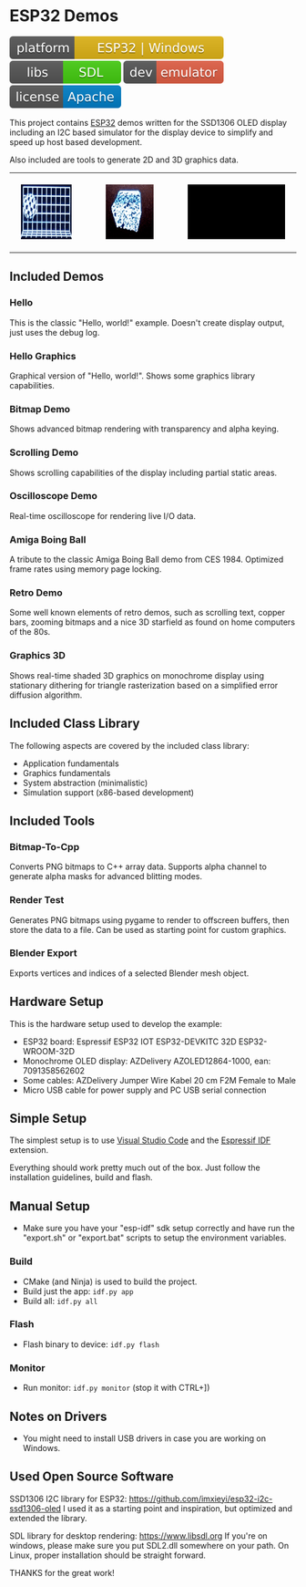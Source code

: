 # ESP32 Demos

![platform: esp32|win-64](img/platforms.svg)
![libs: SDL2](img/libs.svg)
![dev: emulator](img/dev.svg)
![license: apache](img/license.svg)

This project contains [ESP32](https://en.wikipedia.org/wiki/ESP32) demos written for the SSD1306 OLED display
including an I2C based simulator for the display device to simplify and speed up host based development.

Also included are tools to generate 2D and 3D graphics data.

<table><tr>
  <td style="padding: 20px; padding-right: 40px;"><img src="img/esp32_boing.gif" height=96px></td>
  <td style="padding: 20px; padding-right: 40px;"><img src="img/esp32_3ddemo.gif" height=96px></td>
  <td style="padding: 20px;"><img src="img/esp32_retro.gif" height=96px></td>
</tr></table>

## Included Demos

### Hello

This is the classic "Hello, world!" example. Doesn't create display output, just uses the debug log.

### Hello Graphics

Graphical version of "Hello, world!". Shows some graphics library capabilities.

### Bitmap Demo

Shows advanced bitmap rendering with transparency and alpha keying.

### Scrolling Demo

Shows scrolling capabilities of the display including partial static areas.

### Oscilloscope Demo

Real-time oscilloscope for rendering live I/O data.

### Amiga Boing Ball

A tribute to the classic Amiga Boing Ball demo from CES 1984. Optimized frame
rates using memory page locking.

### Retro Demo

Some well known elements of retro demos, such as scrolling text, copper bars,
zooming bitmaps and a nice 3D starfield as found on home computers of the 80s.

### Graphics 3D

Shows real-time shaded 3D graphics on monochrome display using stationary
dithering for triangle rasterization based on a simplified error diffusion
algorithm.

## Included Class Library

The following aspects are covered by the included class library:

* Application fundamentals
* Graphics fundamentals
* System abstraction (minimalistic)
* Simulation support (x86-based development)

## Included Tools

### Bitmap-To-Cpp

Converts PNG bitmaps to C++ array data. Supports alpha channel to generate
alpha masks for advanced blitting modes.

### Render Test

Generates PNG bitmaps using pygame to render to offscreen buffers, then store
the data to a file. Can be used as starting point for custom graphics.

### Blender Export

Exports vertices and indices of a selected Blender mesh object.

## Hardware Setup

This is the hardware setup used to develop the example:

* ESP32 board: Espressif ESP32 IOT ESP32-DEVKITC 32D ESP32-WROOM-32D
* Monochrome OLED display: AZDelivery AZOLED12864-1000, ean: 7091358562602
* Some cables: AZDelivery Jumper Wire Kabel 20 cm F2M Female to Male
* Micro USB cable for power supply and PC USB serial connection

## Simple Setup

The simplest setup is to use [Visual Studio Code](https://code.visualstudio.com/)
and the [Espressif IDF](https://github.com/espressif/vscode-esp-idf-extension/blob/HEAD/docs/ONBOARDING.md)
extension.

Everything should work pretty much out of the box. Just follow the
installation guidelines, build and flash.

## Manual Setup

* Make sure you have your "esp-idf" sdk setup correctly and have run the
"export.sh" or "export.bat" scripts to setup the environment variables.

### Build

* CMake (and Ninja) is used to build the project.
* Build just the app: `idf.py app`
* Build all: `idf.py all`

### Flash

* Flash binary to device: `idf.py flash`

### Monitor

* Run monitor: `idf.py monitor` (stop it with CTRL+])

## Notes on Drivers

* You might need to install USB drivers in case you are working on Windows.

## Used Open Source Software

SSD1306 I2C library for ESP32: https://github.com/imxieyi/esp32-i2c-ssd1306-oled
I used it as a starting point and inspiration, but optimized and extended the library.

SDL library for desktop rendering: https://www.libsdl.org
If you're on windows, please make sure you put SDL2.dll somewhere on your path.
On Linux, proper installation should be straight forward.

THANKS for the great work!
